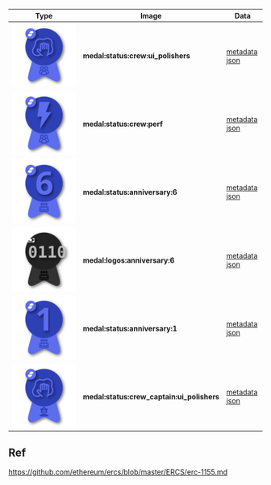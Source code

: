 
| Type                                                                   | Image                                       | Data                                                             |
|------------------------------------------------------------------------|---------------------------------------------|------------------------------------------------------------------|
| <img alt="Sample medal" src="/src/composites/manual/composite.svg">    | **medal:status:crew:ui_polishers**          | [metadata json](metadata/medal.status.crew.ui_polishers.json)    |
| <img alt="Sample medal" src="/src/composites/manual/composite_2.svg">  | **medal:status:crew:perf**                  | [metadata json](metadata/medal.status.crew.perf.json)            |
| <img alt="Sample medal" src="/src/composites/manual/composite_3_.svg"> | **medal:status:anniversary:6**              | [metadata json](metadata/medal.status.anniversary.6.json)        |
| <img alt="Sample medal" src="/src/composites/manual/composite_4.svg">  | **medal:logos:anniversary:6**               | [metadata json](metadata/medal.logos.anniversary.6.json)         |
| <img alt="Sample medal" src="/src/composites/manual/composite_5.svg">  | **medal:status:anniversary:1**              | [metadata json](metadata/medal.status.anniversary.1.json)        |
| <img alt="Sample medal" src="/src/composites/manual/composite_6.svg">  | **medal:status:crew_captain:ui_polishers**  | [metadata json](metadata/medal.status.captain.ui_polishers.json) |

## Ref

https://github.com/ethereum/ercs/blob/master/ERCS/erc-1155.md